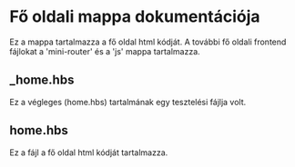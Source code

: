 # Fő oldali mappa dokumentációja

Ez a mappa tartalmazza a fő oldal html kódját. A további fő oldali frontend fájlokat a 'mini-router' és a 'js' mappa tartalmazza.

## _home.hbs

Ez a végleges (home.hbs) tartalmának egy tesztelési fájlja volt.

## home.hbs

Ez a fájl a fő oldal html kódját tartalmazza.